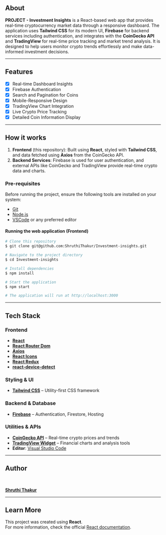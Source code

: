 ## About

**PROJECT - Investment Insights** is a React-based web app that provides real-time cryptocurrency market data through a responsive dashboard. The application uses **Tailwind CSS** for its modern UI, **Firebase** for backend services including authentication, and integrates with the **CoinGecko API** and **TradingView** for real-time price tracking and market trend analysis. It is designed to help users monitor crypto trends effortlessly and make data-informed investment decisions.

---

## Features

- [x] Real-time Dashboard Insights
- [x] Firebase Authentication
- [x] Search and Pagination for Coins
- [x] Mobile-Responsive Design
- [x] TradingView Chart Integration
- [x] Live Crypto Price Tracking
- [x] Detailed Coin Information Display

---

## How it works

1. **Frontend** (this repository): Built using **React**, styled with **Tailwind CSS**, and data fetched using **Axios** from the CoinGecko API.
2. **Backend Services**: Firebase is used for user authentication, and external APIs like CoinGecko and TradingView provide real-time crypto data and charts.

### Pre-requisites

Before running the project, ensure the following tools are installed on your system:
- [Git](https://git-scm.com)
- [Node.js](https://nodejs.org/en/)
- [VSCode](https://code.visualstudio.com/) or any preferred editor

#### Running the web application (Frontend)

```bash
# Clone this repository
$ git clone git@github.com:ShruthiThakur/Investment-insights.git

# Navigate to the project directory
$ cd Investment-insights

# Install dependencies
$ npm install

# Start the application
$ npm start

# The application will run at http://localhost:3000
```

---

## Tech Stack

### **Frontend**
- **[React](https://reactjs.org/)**
- **[React Router Dom](https://reactrouter.com/)**
- **[Axios](https://axios-http.com/)**
- **[React Icons](https://react-icons.github.io/react-icons/)**
- **[React Redux](https://redux.js.org/)**
- **[react-device-detect](https://github.com/duskload/react-device-detect)**

### **Styling & UI**
- **[Tailwind CSS](https://tailwindcss.com/)** – Utility-first CSS framework

### **Backend & Database**
- **[Firebase](https://firebase.google.com/)** – Authentication, Firestore, Hosting

### **Utilities & APIs**
- **[CoinGecko API](https://www.coingecko.com/en/api)** – Real-time crypto prices and trends
- **[TradingView Widget](https://www.tradingview.com/widget/)** – Financial charts and analysis tools
- **Editor**: [Visual Studio Code](https://code.visualstudio.com/)

---

## Author

<a href="https://www.linkedin.com/in/shruthi-thakur-129943300/">
  <br />
  <p><b>Shruthi Thakur</b></p>
</a>

---

## Learn More

This project was created using **React**.  
For more information, check the official [React documentation](https://reactjs.org/docs/getting-started.html).

